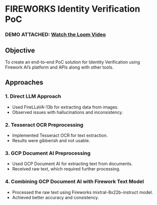 # FIREWORKS Identity Verification PoC
### DEMO ATTACHED: [Watch the Loom Video](https://www.loom.com/share/2897fde24a444ae3ab1ac41a48a26cad?sid=50748ea6-f124-4481-8765-6fe7bf8df11f)


## Objective
To create an end-to-end PoC solution for Identity Verification using Firework AI’s platform and APIs along with other tools.

## Approaches

### 1. Direct LLM Approach
- Used FireLLaVA-13b for extracting data from images.
- Observed issues with hallucinations and inconsistency.

### 2. Tesseract OCR Preprocessing
- Implemented Tesseract OCR for text extraction.
- Results were gibberish and not usable.

### 3. GCP Document AI Preprocessing
- Used GCP Document AI for extracting text from documents.
- Received raw text, which required further processing.

### 4. Combining GCP Document AI with Firework Text Model
- Processed the raw text using Fireworks mixtral-8x22b-instruct model.
- Achieved better accuracy and consistency.
